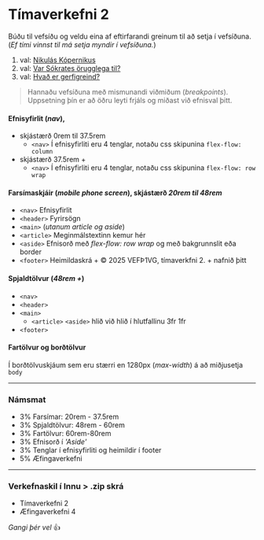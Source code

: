 # Tímaverkefni 2

Búðu til vefsíðu og veldu eina af eftirfarandi greinum til að setja í vefsíðuna. (_Ef tími vinnst til má setja myndir í vefsíðuna._) 

1. val: [Nikulás Kópernikus](val-1-kopernikus.md)
2. val: [Var Sókrates örugglega til?](val-2-sokrates.md)
3. val: [Hvað er gerfigreind?](val-3-gervigreind.md)


> Hannaðu vefsíðuna með mismunandi viðmiðum (_breakpoints_).  <br>
Uppsetning þín er að öðru leyti frjáls og miðast við efnisval þitt.

#### Efnisyfirlit (_nav_), 

- skjástærð 0rem til 37.5rem
   - `<nav>` Í efnisyfirliti eru 4 tenglar, notaðu css skipunina `flex-flow: column` 
- skjástærð 37.5rem + 
   - `<nav>` Í efnisyfirliti eru 4 tenglar, notaðu css skipunina `flex-flow: row wrap` 

#### Farsímaskjáir (_mobile phone screen_), skjástærð *20rem til 48rem* 

- `<nav>` Efnisyfirlit
- `<header>` Fyrirsögn
- `<main>` (_utanum article og aside_)
- `<article>` Meginmálstextinn kemur hér
- `<aside>` Efnisorð með _flex-flow: row wrap_ og með bakgrunnslit eða border
- `<footer>` Heimildaskrá + &copy; 2025 VEFÞ1VG, tímaverkfni 2. + nafnið þitt

#### Spjaldtölvur (*48rem +*)

- `<nav>` 
- `<header>` 
- `<main>`
   - `<article>` `<aside>` hlið við hlið í hlutfallinu 3fr 1fr
- `<footer>`

#### Fartölvur og borðtölvur

Í borðtölvuskjáum sem eru stærri en 1280px (_max-width_) á að miðjusetja `body`

---

### Námsmat

-   3% Farsímar: 20rem - 37.5rem
-   3% Spjaldtölvur: 48rem - 60rem
-   3% Fartölvur: 60rem-80rem
-   3% Efnisorð í _'Aside'_
-   3% Tenglar í efnisyfirliti og heimildir í footer
-   5% Æfingaverkefni 

---

### Verkefnaskil í Innu > .zip skrá 

-   Tímaverkefni 2 
-   Æfingaverkefni 4 

*Gangi þér vel* 👍
